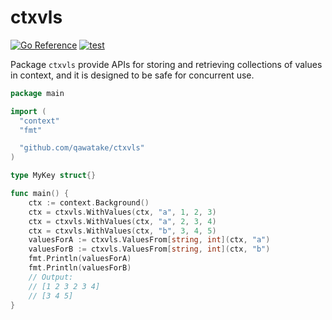 # ctxvls

[![Go Reference](https://pkg.go.dev/badge/github.com/qawatake/ctxvls.svg)](https://pkg.go.dev/github.com/qawatake/ctxvls)
[![test](https://github.com/qawatake/ctxvls/actions/workflows/test.yaml/badge.svg)](https://github.com/qawatake/ctxvls/actions/workflows/test.yaml)

Package `ctxvls` provide APIs for storing and retrieving collections of values in context, and it is designed to be safe for concurrent use.

```go
package main

import (
  "context"
  "fmt"

  "github.com/qawatake/ctxvls"
)

type MyKey struct{}

func main() {
	ctx := context.Background()
	ctx = ctxvls.WithValues(ctx, "a", 1, 2, 3)
	ctx = ctxvls.WithValues(ctx, "a", 2, 3, 4)
	ctx = ctxvls.WithValues(ctx, "b", 3, 4, 5)
	valuesForA := ctxvls.ValuesFrom[string, int](ctx, "a")
	valuesForB := ctxvls.ValuesFrom[string, int](ctx, "b")
	fmt.Println(valuesForA)
	fmt.Println(valuesForB)
	// Output:
	// [1 2 3 2 3 4]
	// [3 4 5]
}
```
